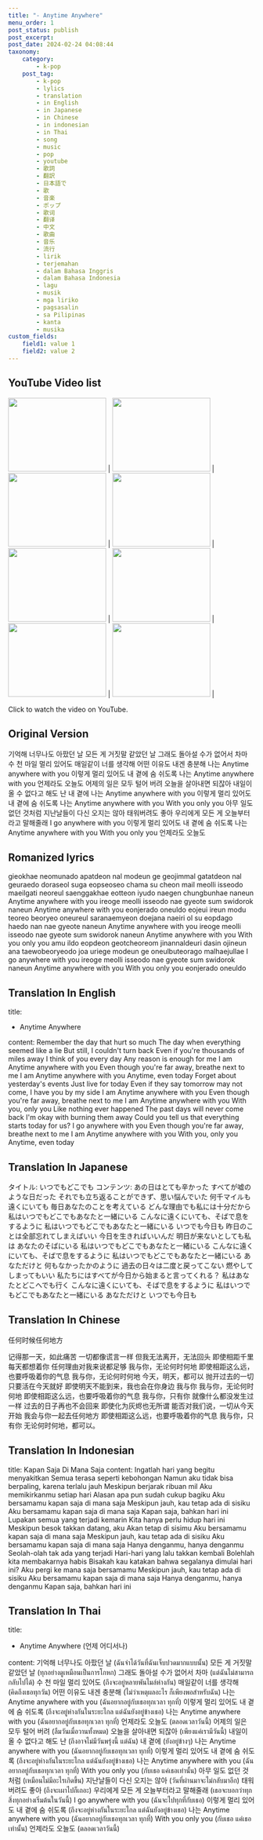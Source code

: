 ```yaml
---
title: "- Anytime Anywhere"
menu_order: 1
post_status: publish
post_excerpt: 
post_date: 2024-02-24 04:08:44
taxonomy:
    category:
        - k-pop
    post_tag:
        - k-pop
        - lylics
        - translation
        - in English
        - in Japanese
        - in Chinese
        - in indonesian
        - in Thai
        - song
        - music
        - pop
        - youtube
        - 歌詞
        - 翻訳
        - 日本語で
        - 歌
        - 音楽
        - ポップ
        - 歌词
        - 翻译
        - 中文
        - 歌曲
        - 音乐
        - 流行
        - lirik
        - terjemahan
        - dalam Bahasa Inggris
        - dalam Bahasa Indonesia
        - lagu
        - musik
        - mga liriko
        - pagsasalin
        - sa Pilipinas
        - kanta
        - musika
custom_fields:
    field1: value 1
    field2: value 2
---
```


## YouTube Video list
 [<img src='http://img.youtube.com/vi/r105CzDvoo0/0.jpg' width='200' height='150'>](https://youtu.be/r105CzDvoo0) | [<img src='http://img.youtube.com/vi/mZD6xxq-eyI/0.jpg' width='200' height='150'>](https://youtu.be/mZD6xxq-eyI) | [<img src='http://img.youtube.com/vi/2Uc-WAuP31I/0.jpg' width='200' height='150'>](https://youtu.be/2Uc-WAuP31I) | [<img src='http://img.youtube.com/vi/7_BSAKIfy18/0.jpg' width='200' height='150'>](https://youtu.be/7_BSAKIfy18) | [<img src='http://img.youtube.com/vi/XafGVomdWp8/0.jpg' width='200' height='150'>](https://youtu.be/XafGVomdWp8) |
 [<img src='http://img.youtube.com/vi/BOsNJUCbbEY/0.jpg' width='200' height='150'>](https://youtu.be/BOsNJUCbbEY) | [<img src='http://img.youtube.com/vi/hlCMb5V5cTg/0.jpg' width='200' height='150'>](https://youtu.be/hlCMb5V5cTg) | [<img src='http://img.youtube.com/vi/7KcIAmqkXOU/0.jpg' width='200' height='150'>](https://youtu.be/7KcIAmqkXOU) |

Click to watch the video on YouTube.
## Original Version
기억해 너무나도 아팠던 날 
모든 게 거짓말 같았던 날 
그래도 돌아설 수가 없어서 차마 
수 천 마일 멀리 있어도 
매일같이 너를 생각해 
어떤 이유도 내겐 충분해 
나는 Anytime anywhere with you
이렇게 멀리 있어도 내 곁에 숨 쉬도록 
나는 Anytime anywhere with you
언제라도 오늘도 
어제의 일은 모두 털어 버려 
오늘을 살아내면 되잖아 
내일이 올 수 없다고 해도 난 
내 곁에 
나는 Anytime anywhere with you
이렇게 멀리 있어도 내 곁에 숨 쉬도록 
나는 Anytime anywhere with you
With you only you
아무 일도 없던 것처럼 
지난날들이 다신 오지는 않아 
태워버려도 좋아 
우리에게 모든 게 오늘부터라고 말해줄래 
I go anywhere with you
이렇게 멀리 있어도 내 곁에 숨 쉬도록 
나는 Anytime anywhere with you
With you only you
언제라도 오늘도 



## Romanized lyrics
gieokhae neomunado apatdeon nal 
modeun ge geojimmal gatatdeon nal 
geuraedo doraseol suga eopseoseo chama 
su cheon mail meolli isseodo 
maeilgati neoreul saenggakhae 
eotteon iyudo naegen chungbunhae 
naneun Anytime anywhere with you 
ireoge meolli isseodo nae gyeote sum swidorok 
naneun Anytime anywhere with you 
eonjerado oneuldo 
eojeui ireun modu teoreo beoryeo 
oneureul saranaemyeon doejana 
naeiri ol su eopdago haedo nan 
nae gyeote 
naneun Anytime anywhere with you 
ireoge meolli isseodo nae gyeote sum swidorok 
naneun Anytime anywhere with you 
With you only you 
amu ildo eopdeon geotcheoreom 
jinannaldeuri dasin ojineun ana 
taewobeoryeodo joa 
uriege modeun ge oneulbuteorago malhaejullae 
I go anywhere with you 
ireoge meolli isseodo nae gyeote sum swidorok 
naneun Anytime anywhere with you 
With you only you 
eonjerado oneuldo 



## Translation In English
title:
- Anytime Anywhere

content:
Remember the day that hurt so much
The day when everything seemed like a lie
But still, I couldn't turn back
Even if you're thousands of miles away
I think of you every day
Any reason is enough for me
I am Anytime anywhere with you
Even though you're far away, breathe next to me
I am Anytime anywhere with you
Anytime, even today
Forget about yesterday's events
Just live for today
Even if they say tomorrow may not come, I have you by my side
I am Anytime anywhere with you
Even though you're far away, breathe next to me
I am Anytime anywhere with you
With you, only you
Like nothing ever happened
The past days will never come back
I'm okay with burning them away
Could you tell us that everything starts today for us?
I go anywhere with you
Even though you're far away, breathe next to me
I am Anytime anywhere with you
With you, only you
Anytime, even today
## Translation In Japanese
タイトル: いつでもどこでも
コンテンツ:
あの日はとても辛かった
すべてが嘘のような日だった
それでも立ち返ることができず、思い悩んでいた
何千マイルも遠くにいても
毎日あなたのことを考えている
どんな理由でも私には十分だから
私はいつでもどこでもあなたと一緒にいる
こんなに遠くにいても、そばで息をするように
私はいつでもどこでもあなたと一緒にいる
いつでも今日も
昨日のことは全部忘れてしまえばいい
今日を生きればいいんだ
明日が来ないとしても私は
あなたのそばにいる
私はいつでもどこでもあなたと一緒にいる
こんなに遠くにいても、そばで息をするように
私はいつでもどこでもあなたと一緒にいる
あなただけと
何もなかったかのように
過去の日々は二度と戻ってこない
燃やしてしまってもいい
私たちにはすべてが今日から始まると言ってくれる？
私はあなたとどこへでも行く
こんなに遠くにいても、そばで息をするように
私はいつでもどこでもあなたと一緒にいる
あなただけと
いつでも今日も
## Translation In Chinese
任何时候任何地方

记得那一天，如此痛苦
一切都像谎言一样
但我无法离开，无法回头
即使相距千里
每天都想着你
任何理由对我来说都足够
我与你，无论何时何地
即使相距这么远，也要呼吸着你的气息
我与你，无论何时何地
今天，明天，都可以
抛开过去的一切
只要活在今天就好
即使明天不能到来，我也会在你身边
我与你
我与你，无论何时何地
即使相距这么远，也要呼吸着你的气息
我与你，只有你
就像什么都没发生过一样
过去的日子再也不会回来
即使化为灰烬也无所谓
能否对我们说，一切从今天开始
我会与你一起去任何地方
即使相距这么远，也要呼吸着你的气息
我与你，只有你
无论何时何地，都可以。
## Translation In Indonesian
title: Kapan Saja Di Mana Saja
content: 
Ingatlah hari yang begitu menyakitkan
Semua terasa seperti kebohongan
Namun aku tidak bisa berpaling, karena terlalu jauh
Meskipun berjarak ribuan mil
Aku memikirkanmu setiap hari
Alasan apa pun sudah cukup bagiku
Aku bersamamu kapan saja di mana saja
Meskipun jauh, kau tetap ada di sisiku
Aku bersamamu kapan saja di mana saja
Kapan saja, bahkan hari ini
Lupakan semua yang terjadi kemarin
Kita hanya perlu hidup hari ini
Meskipun besok takkan datang, aku
Akan tetap di sisimu
Aku bersamamu kapan saja di mana saja
Meskipun jauh, kau tetap ada di sisiku
Aku bersamamu kapan saja di mana saja
Hanya denganmu, hanya denganmu
Seolah-olah tak ada yang terjadi
Hari-hari yang lalu takkan kembali
Bolehlah kita membakarnya habis
Bisakah kau katakan bahwa segalanya dimulai hari ini?
Aku pergi ke mana saja bersamamu
Meskipun jauh, kau tetap ada di sisiku
Aku bersamamu kapan saja di mana saja
Hanya denganmu, hanya denganmu
Kapan saja, bahkan hari ini
## Translation In Thai
title:  
- Anytime Anywhere (언제 어디서나)

content: 
기억해 너무나도 아팠던 날 (ฉันจำได้วันที่ฉันเจ็บปวดมากแบบนั้น)
모든 게 거짓말 같았던 날 (ทุกอย่างดูเหมือนเป็นการโกหก)
그래도 돌아설 수가 없어서 차마 (แต่ฉันไม่สามารถกลับไปได้)
수 천 마일 멀리 있어도 (ถึงจะอยู่หลายพันไมล์ห่างกัน)
매일같이 너를 생각해 (คิดถึงเธอทุกวัน)
어떤 이유도 내겐 충분해 (ไม่ว่าเหตุผลอะไร ก็เพียงพอสำหรับฉัน)
나는 Anytime anywhere with you (ฉันอยากอยู่กับเธอทุกเวลา ทุกที่)
이렇게 멀리 있어도 내 곁에 숨 쉬도록 (ถึงจะอยู่ห่างกันในระยะไกล แต่ฉันยังอยู่ข้างเธอ)
나는 Anytime anywhere with you (ฉันอยากอยู่กับเธอทุกเวลา ทุกที่)
언제라도 오늘도 (ตลอดเวลาวันนี้)
어제의 일은 모두 털어 버려 (ลืมวันเมื่อวานทั้งหมด)
오늘을 살아내면 되잖아 (เพียงแค่เรามีวันนี้)
내일이 올 수 없다고 해도 난 (ถึงอาจไม่มีวันพรุ่งนี้ แต่ฉัน)
내 곁에 (ยังอยู่ข้างๆ)
나는 Anytime anywhere with you (ฉันอยากอยู่กับเธอทุกเวลา ทุกที่)
이렇게 멀리 있어도 내 곁에 숨 쉬도록 (ถึงจะอยู่ห่างกันในระยะไกล แต่ฉันยังอยู่ข้างเธอ)
나는 Anytime anywhere with you (ฉันอยากอยู่กับเธอทุกเวลา ทุกที่)
With you only you (กับเธอ แค่เธอเท่านั้น)
아무 일도 없던 것처럼 (เหมือนไม่มีอะไรเกิดขึ้น)
지난날들이 다신 오지는 않아 (วันที่ผ่านมาจะไม่กลับมาอีก)
태워버려도 좋아 (ถึงจะเผาไปก็เถอะ)
우리에게 모든 게 오늘부터라고 말해줄래 (เธอจะบอกว่าทุกสิ่งทุกอย่างเริ่มต้นในวันนี้)
I go anywhere with you (ฉันจะไปทุกที่กับเธอ)
이렇게 멀리 있어도 내 곁에 숨 쉬도록 (ถึงจะอยู่ห่างกันในระยะไกล แต่ฉันยังอยู่ข้างเธอ)
나는 Anytime anywhere with you (ฉันอยากอยู่กับเธอทุกเวลา ทุกที่)
With you only you (กับเธอ แค่เธอเท่านั้น)
언제라도 오늘도 (ตลอดเวลาวันนี้)
